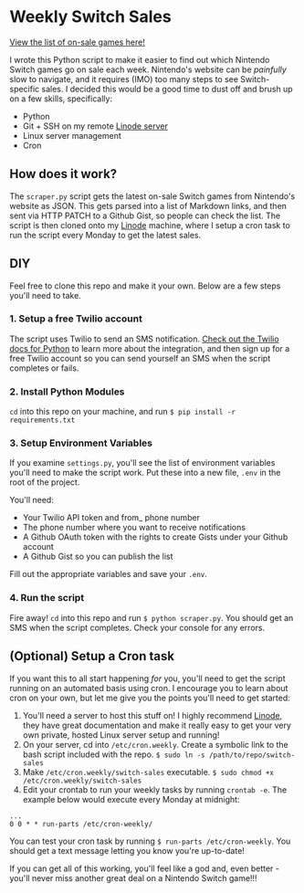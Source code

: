 # Weekly Switch Sales

[View the list of on-sale games here!](https://gist.github.com/bargeruns/71f9da99656bf57a34355c53b9e23676)

I wrote this Python script to make it easier to find out which Nintendo Switch games go on sale each week. Nintendo's website can be _painfully_ slow to navigate, and it requires (IMO) too many steps to see Switch-specific sales. I decided this would be a good time to dust off and brush up on a few skills, specifically:

- Python
- Git + SSH on my remote [Linode server](https://www.linode.com/?r=0e7c841f5fca7598ff7fa3a60bf708f736e870f8)
- Linux server management
- Cron

## How does it work?

The `scraper.py` script gets the latest on-sale Switch games from Nintendo's website as JSON. This gets parsed into a list of Markdown links, and then sent via HTTP PATCH to a Github Gist, so people can check the list. The script is then cloned onto my [Linode](https://www.linode.com/?r=0e7c841f5fca7598ff7fa3a60bf708f736e870f8) machine, where I setup a cron task to run the script every Monday to get the latest sales. 

## DIY

Feel free to clone this repo and make it your own. Below are a few steps you'll need to take.

### 1. Setup a free Twilio account

The script uses Twilio to send an SMS notification. [Check out the Twilio docs for Python](https://www.twilio.com/docs/libraries/python) to learn more about the integration, and then sign up for a free Twilio account so you can send yourself an SMS when the script completes or fails.

### 2. Install Python Modules

`cd` into this repo on your machine, and run `$ pip install -r requirements.txt`

### 3. Setup Environment Variables

If you examine `settings.py`, you'll see the list of environment variables you'll need to make the script work. Put these into a new file, `.env` in the root of the project.

You'll need:

- Your Twilio API token and from_ phone number
- The phone number where you want to receive notifications
- A Github OAuth token with the rights to create Gists under your Github account
- A Github Gist so you can publish the list

Fill out the appropriate variables and save your `.env`.

### 4. Run the script

Fire away! `cd` into this repo and run `$ python scraper.py`. You should get an SMS when the script completes. Check your console for any errors.

## (Optional) Setup a Cron task

If you want this to all start happening _for_ you, you'll need to get the script running on an automated basis using cron. I encourage you to learn about cron on your own, but let me give you the points you'll need to get started:

1. You'll need a server to host this stuff on! I highly recommend [Linode](https://www.linode.com/?r=0e7c841f5fca7598ff7fa3a60bf708f736e870f8), they have great documentation and make it really easy to get your very own private, hosted Linux server setup and running!
2. On your server, cd into `/etc/cron.weekly`. Create a symbolic link to the bash script included with the repo.
  `$ sudo ln -s /path/to/repo/switch-sales`
3. Make `/etc/cron.weekly/switch-sales` executable.
  `$ sudo chmod +x /etc/cron.weekly/switch-sales`
4. Edit your crontab to run your weekly tasks by running `crontab -e`. The example below would execute every Monday at midnight:
  ```crontab
  ...
  0 0 * * run-parts /etc/cron-weekly/
  ```

You can test your cron task by running `$ run-parts /etc/cron-weekly`. You should get a text message letting you know you're up-to-date!

If you can get all of this working, you'll feel like a god and, even better - you'll never miss another great deal on a Nintendo Switch game!!!
